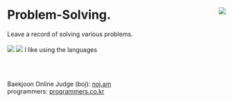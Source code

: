# Problem-Solving.   <img align='right' src="http://mazassumnida.wtf/api/v2/generate_badge?boj=otter66">
Leave a record of solving various problems.   
<br>
<img src="https://img.shields.io/badge/Kotlin-7F52FF?style=flat-square&logo=Kotlin&logoColor=white"/> <img src="https://img.shields.io/badge/C++-00599C?style=flat-square&logo=C&logoColor=white"/>
I like using the languages

<br>
<br>

Baekjoon Online Judge (boj): [noj.am](https://www.acmicpc.net/)   
programmers: [programmers.co.kr](https://programmers.co.kr/)

